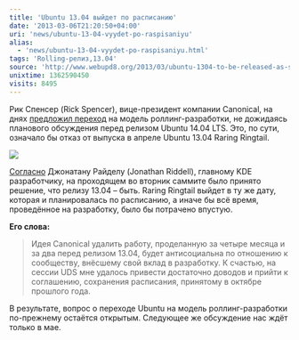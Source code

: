 ```yaml
---
title: 'Ubuntu 13.04 выйдет по расписанию'
date: '2013-03-06T21:20:50+04:00'
uri: 'news/ubuntu-13-04-vyydet-po-raspisaniyu'
alias: 
  - 'news/ubuntu-13-04-vyydet-po-raspisaniyu.html'
tags: 'Rolling-релиз,13.04'
source: 'http://www.webupd8.org/2013/03/ubuntu-1304-to-be-released-as-scheduled.html'
unixtime: 1362590450
visits: 8495
---
```

Рик Спенсер (Rick Spencer), вице-президент компании Canonical, на днях [предложил переход](news/predlozheniye-otkaza-ot-promezhutochnykh-vypuskov) на модель роллинг-разработки, не дожидаясь планового обсуждения перед релизом Ubuntu 14.04 LTS. Это, по сути, означало бы отказ от выпуска в апреле Ubuntu 13.04 Raring Ringtail.

[![](img/2013/03/06/21-00/8525561762.jpg)](img/2013/03/06/21-00/8525561762.jpg)

[Согласно](http://blogs.kde.org/2013/03/05/1304-go-ahead) Джонатану Райделу (Jonathan Riddell), главному KDE разработчику, на проходящем во вторник саммите было принято решение, что релизу 13.04 – быть. Raring Ringtail выйдет в ту же дату, которая и планировалась по расписанию, а иначе бы всё время, проведённое на разработку, было бы потрачено впустую.

**Его слова:**

> Идея Canonical удалить работу, проделанную за четыре месяца и за два перед релизом 13.04, будет антисоциальна по отношению к сообществу, внёсшему свой вклад в разработку. К счастью, на сессии UDS мне удалось привести достаточно доводов и прийти к соглашению, сохранения расписания, принятому в октябре прошлого года.

В результате, вопрос о переходе Ubuntu на модель роллинг-разработки по-прежнему остаётся открытым. Следующее же обсуждение нас ждёт только в мае.
